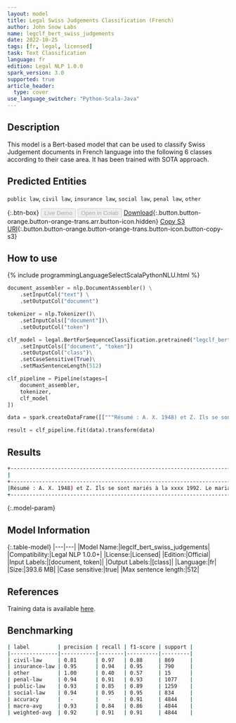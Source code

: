 ```yaml
---
layout: model
title: Legal Swiss Judgements Classification (French)
author: John Snow Labs
name: legclf_bert_swiss_judgements
date: 2022-10-25
tags: [fr, legal, licensed]
task: Text Classification
language: fr
edition: Legal NLP 1.0.0
spark_version: 3.0
supported: true
article_header:
  type: cover
use_language_switcher: "Python-Scala-Java"
---
```


## Description

This model is a Bert-based model that can be used to classify Swiss Judgement documents in French language into the following 6 classes according to their case area. It has been trained with SOTA approach.

## Predicted Entities

`public law`, `civil law`, `insurance law`, `social law`, `penal law`, `other`

{:.btn-box}
<button class="button button-orange" disabled>Live Demo</button>
<button class="button button-orange" disabled>Open in Colab</button>
[Download](https://s3.amazonaws.com/auxdata.johnsnowlabs.com/legal/models/legclf_bert_swiss_judgements_fr_1.0.0_3.0_1666710348827.zip){:.button.button-orange.button-orange-trans.arr.button-icon.hidden}
[Copy S3 URI](s3://auxdata.johnsnowlabs.com/legal/models/legclf_bert_swiss_judgements_fr_1.0.0_3.0_1666710348827.zip){:.button.button-orange.button-orange-trans.button-icon.button-copy-s3}

## How to use



<div class="tabs-box" markdown="1">
{% include programmingLanguageSelectScalaPythonNLU.html %}

```python
document_assembler = nlp.DocumentAssembler() \
    .setInputCol("text") \
    .setOutputCol("document")

tokenizer = nlp.Tokenizer()\
    .setInputCols(["document"])\
    .setOutputCol("token")

clf_model = legal.BertForSequenceClassification.pretrained("legclf_bert_swiss_judgements", "fr", "legal/models")\
    .setInputCols(["document", "token"])
    .setOutputCol("class")\
    .setCaseSensitive(True)\
    .setMaxSentenceLength(512)

clf_pipeline = Pipeline(stages=[
    document_assembler, 
    tokenizer,
    clf_model   
])

data = spark.createDataFrame([["""Résumé : A. X. 1948) et Z. Ils se sont mariés à la xxxx 1992. Le mariage est resté sans enfants. T._ est, cependant, le père des enfants divorcés S._ et T._ (geb. 2004 et 2006). Après la suppression du budget commun, la vie séparée a dû être réglée. Disponible du 17. En décembre 2010, le président de la Cour de justice, Dorneck-Thierstein, a autorisé les époux à se séparer. Dans la mesure où cela est encore important, le juge a obligé le mari, pour l'année 2010 encore Fr. 3'000.-- à payer l'entretien de sa femme (Ziff. 3 ) De même, Z._ a été condamné, X._ à partir de janvier 2011 pour la durée ultérieure de la séparation une contribution de subsistance mensuelle de Fr. 7'085.-- de vous dépenser et de vous payer, en outre, la moitié du bonus net versé à chacun immédiatement après sa destination (Ziff. 4 ) En outre, le président de la Cour a ordonné la séparation des marchandises (Ziff. 5), dispose de la compétition du parti ou Les frais d’avocat (Ziff. 9) et impose les frais judiciaires à la moitié des deux parties (Ziff. 10 ) B. À l’encontre de cette décision, X._ a fait appel à la Cour suprême du canton de Solothurn. Elle a demandé de supprimer les paragraphes 3, 4, 5, 9 et 10 de la décision de première instance, et a présenté les demandes juridiques suivantes: Le mari est tenu de l'engager pour la période à partir de 21. Septembre 2009 à la fin du mois de décembre 2010 une contribution supplémentaire de Fr. 34'400.-- pour rembourser; pour la vie séparée à partir de janvier 2011, elle est dotée d'une contribution de subsistance de Fr. 10'000.-- pour recevoir par mois. La distribution des marchandises est de 21. Déposer en septembre 2010. En conclusion, le conjoint doit payer une contribution de parti raisonnable d'au moins Fr. 6'000.-- et pour payer tous les frais de justice. La Cour suprême du canton de Solothurn a déposé le recours à l'arrêt du 18. en mai 2011. C. À ce titre, X._ (ci-après dénommée « plaignante ») procède à la Cour fédérale. Dans sa plainte du 20. En juin 2011, elle présente la demande, la décision de la Cour suprême du canton Solothurn du 18. annuler en mai 2011 et répéter les demandes légales qu’elle a présentées devant la Cour suprême (cf. Bst. B ) En outre, il demande que la séparation des marchandises soit plus égalitaire par 7. Décembre 2010 à ordonner. Aucune consultation n’a été faite, mais les actes préjudiciels ont été reçus."""]]).toDF("text")

result = clf_pipeline.fit(data).transform(data)
```

</div>

## Results

```bash
+----------------------------------------------------------------------------------------------------+---------+
|                                                                                            document|    class|
+----------------------------------------------------------------------------------------------------+---------+
|Résumé : A. X. 1948) et Z. Ils se sont mariés à la xxxx 1992. Le mariage est resté sans enfants. ...|civil law|
+----------------------------------------------------------------------------------------------------+---------+

```

{:.model-param}
## Model Information

{:.table-model}
|---|---|
|Model Name:|legclf_bert_swiss_judgements|
|Compatibility:|Legal NLP 1.0.0+|
|License:|Licensed|
|Edition:|Official|
|Input Labels:|[document, token]|
|Output Labels:|[class]|
|Language:|fr|
|Size:|393.6 MB|
|Case sensitive:|true|
|Max sentence length:|512|

## References

Training data is available [here](https://zenodo.org/record/7109926#.Y1gJwexBw8E).

## Benchmarking

```bash
| label         | precision | recall | f1-score | support |
|---------------|-----------|--------|----------|---------|
| civil-law     | 0.81      | 0.97   | 0.88     | 869     |
| insurance-law | 0.95      | 0.94   | 0.95     | 790     |
| other         | 1.00      | 0.40   | 0.57     | 15      |
| penal-law     | 0.94      | 0.91   | 0.93     | 1077    |
| public-law    | 0.93      | 0.85   | 0.89     | 1259    |
| social-law    | 0.94      | 0.95   | 0.95     | 834     |
| accuracy      |   -       |   -    | 0.91     | 4844    |
| macro-avg     | 0.93      | 0.84   | 0.86     | 4844    |
| weighted-avg  | 0.92      | 0.91   | 0.91     | 4844    |
```
